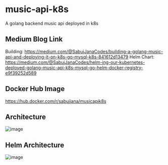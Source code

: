 # music-api-k8s
A golang backend music api deployed in k8s

## Medium Blog Link
Building: https://medium.com/@SabujJanaCodes/building-a-golang-music-api-and-deploying-it-on-k8s-go-mysql-k8s-841612d13479
Helm Chart: https://medium.com/@SabujJanaCodes/helm-ing-our-kubernetes-deployed-golang-music-api-k8s-mysql-go-helm-docker-registry-e9f39252d589

## Docker Hub Image
https://hub.docker.com/r/sabujjana/musicapik8s

## Architecture
![image](https://user-images.githubusercontent.com/39147514/224630982-06befd8a-557b-470e-a257-00c36b024b7f.png)

## Helm Architecture
![image](https://user-images.githubusercontent.com/39147514/229269342-309ba25c-b55c-4451-b77c-0f687d0aa706.png)

